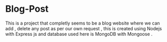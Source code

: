 # Blog-Post
This is a project that completly seems to be a blog website where we can add , delete any post as per our own request , this is created using Nodejs with Express js and database used here is MongoDB with Mongoose .
